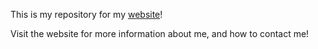 This is my repository for my [website](https://kkzy.pages.dev)!

Visit the website for more information about me, and how to contact me!
